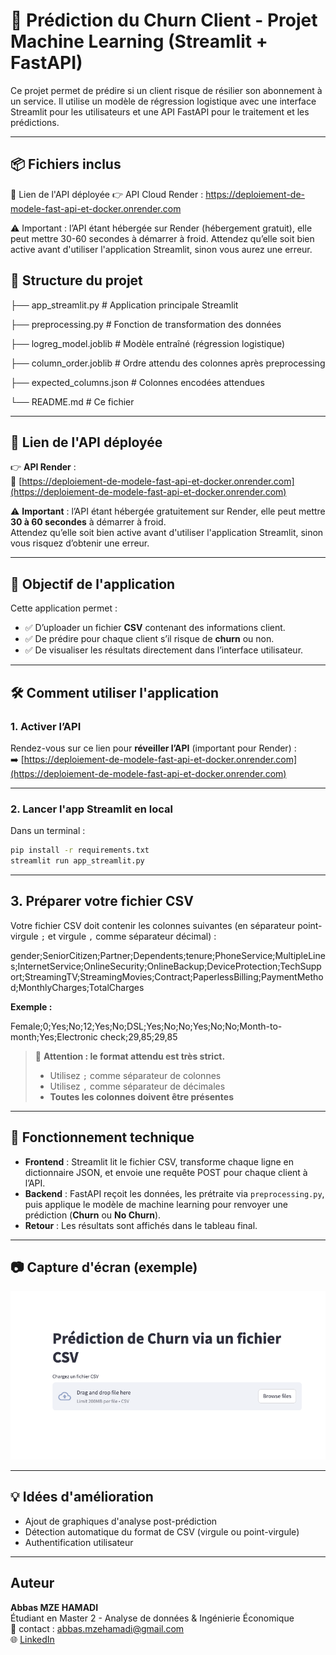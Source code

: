 # 🧠 Prédiction du Churn Client - Projet Machine Learning (Streamlit + FastAPI)

Ce projet permet de prédire si un client risque de résilier son abonnement à un service. Il utilise un modèle de régression logistique avec une interface Streamlit pour les utilisateurs et une API FastAPI pour le traitement et les prédictions.

---

## 📦 Fichiers inclus

🚀 Lien de l'API déployée
👉 API Cloud Render :
https://deploiement-de-modele-fast-api-et-docker.onrender.com

⚠️ Important : l’API étant hébergée sur Render (hébergement gratuit), elle peut mettre 30-60 secondes à démarrer à froid.
Attendez qu’elle soit bien active avant d'utiliser l'application Streamlit, sinon vous aurez une erreur.



## 📁 Structure du projet


├── app_streamlit.py      # Application principale Streamlit

├── preprocessing.py      # Fonction de transformation des données

├── logreg_model.joblib   # Modèle entraîné (régression logistique)

├── column_order.joblib   # Ordre attendu des colonnes après preprocessing

├── expected_columns.json # Colonnes encodées attendues

└── README.md             # Ce fichier




---

## 🚀 Lien de l'API déployée

👉 **API Render** :  
🔗 [https://deploiement-de-modele-fast-api-et-docker.onrender.com](https://deploiement-de-modele-fast-api-et-docker.onrender.com)

⚠️ **Important** : l’API étant hébergée gratuitement sur Render, elle peut mettre **30 à 60 secondes** à démarrer à froid.  
Attendez qu’elle soit bien active avant d'utiliser l'application Streamlit, sinon vous risquez d’obtenir une erreur.

---

## 🎯 Objectif de l'application

Cette application permet :

- ✅ D’uploader un fichier **CSV** contenant des informations client.  
- ✅ De prédire pour chaque client s’il risque de **churn** ou non.  
- ✅ De visualiser les résultats directement dans l’interface utilisateur.  

---

## 🛠️ Comment utiliser l'application

### 1. Activer l’API

Rendez-vous sur ce lien pour **réveiller l’API** (important pour Render) :  
➡️ [https://deploiement-de-modele-fast-api-et-docker.onrender.com](https://deploiement-de-modele-fast-api-et-docker.onrender.com)

---

### 2. Lancer l'app Streamlit en local

Dans un terminal :

```bash
pip install -r requirements.txt
streamlit run app_streamlit.py
```

---

## 3. Préparer votre fichier CSV

Votre fichier CSV doit contenir les colonnes suivantes (en séparateur point-virgule `;` et virgule `,` comme séparateur décimal) :


gender;SeniorCitizen;Partner;Dependents;tenure;PhoneService;MultipleLines;InternetService;OnlineSecurity;OnlineBackup;DeviceProtection;TechSupport;StreamingTV;StreamingMovies;Contract;PaperlessBilling;PaymentMethod;MonthlyCharges;TotalCharges



**Exemple :**

Female;0;Yes;No;12;Yes;No;DSL;Yes;No;No;Yes;No;No;Month-to-month;Yes;Electronic check;29,85;29,85


> 📌 **Attention : le format attendu est très strict.**
>
> - Utilisez `;` comme séparateur de colonnes
> - Utilisez `,` comme séparateur de décimales
> - **Toutes les colonnes doivent être présentes**

---

## 📡 Fonctionnement technique

- **Frontend** : Streamlit lit le fichier CSV, transforme chaque ligne en dictionnaire JSON, et envoie une requête POST pour chaque client à l’API.
- **Backend** : FastAPI reçoit les données, les prétraite via `preprocessing.py`, puis applique le modèle de machine learning pour renvoyer une prédiction (**Churn** ou **No Churn**).
- **Retour** : Les résultats sont affichés dans le tableau final.

---

## 📷 Capture d'écran (exemple)

![Capture d'écran de l'app Streamlit](capture_app.png)


---

## 💡 Idées d'amélioration

- Ajout de graphiques d'analyse post-prédiction
- Détection automatique du format de CSV (virgule ou point-virgule)
- Authentification utilisateur


---

##  Auteur

**Abbas MZE HAMADI**  
Étudiant en Master 2 - Analyse de données & Ingénierie Économique  
📧 contact : abbas.mzehamadi@gmail.com  
🌐 [LinkedIn](#)


